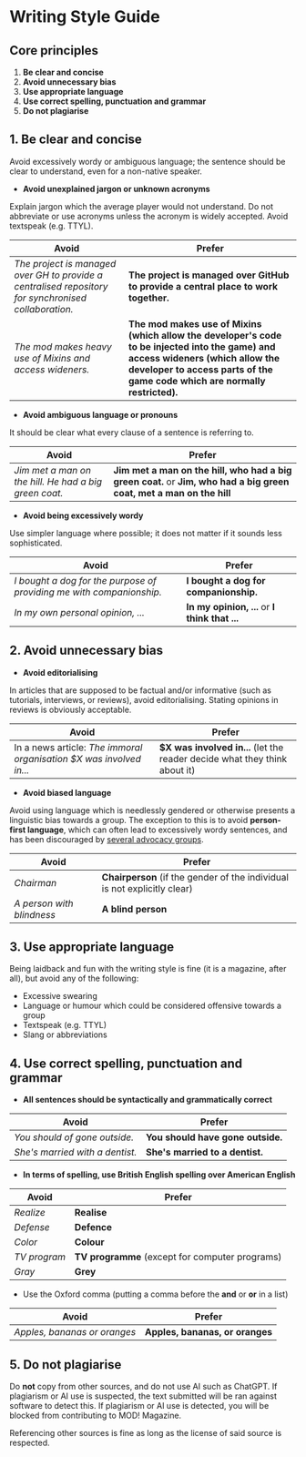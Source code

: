# Writing Style Guide

## Core principles

1. **Be clear and concise**
2. **Avoid unnecessary bias**
3. **Use appropriate language**
4. **Use correct spelling, punctuation and grammar**
5. **Do not plagiarise**

## 1. Be clear and concise

Avoid excessively wordy or ambiguous language; the sentence should be clear to
understand, even for a non-native speaker.

- **Avoid unexplained jargon or unknown acronyms**

Explain jargon which the average player would not understand. Do not abbreviate
or use acronyms unless the acronym is widely accepted. Avoid textspeak (e.g.
TTYL).

| Avoid                                                                                                | Prefer                                                                                                                                                                                                          |
| ---------------------------------------------------------------------------------------------------- | --------------------------------------------------------------------------------------------------------------------------------------------------------------------------------------------------------------- |
| _The project is managed over GH to provide a centralised repository for synchronised collaboration._ | **The project is managed over GitHub to provide a central place to work together.**                                                                                                                             |
| _The mod makes heavy use of Mixins and access wideners._                                             | **The mod makes use of Mixins (which allow the developer's code to be injected into the game) and access wideners (which allow the developer to access parts of the game code which are normally restricted).** |

- **Avoid ambiguous language or pronouns**

It should be clear what every clause of a sentence is referring to.

| Avoid                                                 | Prefer                                                                                                               |
| ----------------------------------------------------- | -------------------------------------------------------------------------------------------------------------------- |
| _Jim met a man on the hill. He had a big green coat._ | **Jim met a man on the hill, who had a big green coat.** or **Jim, who had a big green coat, met a man on the hill** |

- **Avoid being excessively wordy**

Use simpler language where possible; it does not matter if it sounds less
sophisticated.

| Avoid                                                                | Prefer                                         |
| -------------------------------------------------------------------- | ---------------------------------------------- |
| _I bought a dog for the purpose of providing me with companionship._ | **I bought a dog for companionship.**          |
| _In my own personal opinion, ..._                                    | **In my opinion, ...** or **I think that ...** |

## 2. Avoid unnecessary bias

- **Avoid editorialising**

In articles that are supposed to be factual and/or informative (such as
tutorials, interviews, or reviews), avoid editorialising. Stating opinions in
reviews is obviously acceptable.

| Avoid                                                               | Prefer                                                                     |
| ------------------------------------------------------------------- | -------------------------------------------------------------------------- |
| In a news article: _The immoral organisation $X was involved in..._ | **$X was involved in...** (let the reader decide what they think about it) |

- **Avoid biased language**

Avoid using language which is needlessly gendered or otherwise presents a
linguistic bias towards a group. The exception to this is to avoid
**person-first language**, which can often lead to excessively wordy sentences,
and has been discouraged by
[several advocacy groups](https://en.wikipedia.org/wiki/People-first_language#Criticism).

| Avoid                     | Prefer                                                                    |
| ------------------------- | ------------------------------------------------------------------------- |
| _Chairman_                | **Chairperson** (if the gender of the individual is not explicitly clear) |
| _A person with blindness_ | **A blind person**                                                        |

## 3. Use appropriate language

Being laidback and fun with the writing style is fine (it is a magazine, after
all), but avoid any of the following:

- Excessive swearing
- Language or humour which could be considered offensive towards a group
- Textspeak (e.g. TTYL)
- Slang or abbreviations

## 4. Use correct spelling, punctuation and grammar

- **All sentences should be syntactically and grammatically correct**

| Avoid                           | Prefer                            |
| ------------------------------- | --------------------------------- |
| _You should of gone outside._   | **You should have gone outside.** |
| _She's married with a dentist._ | **She's married to a dentist.**   |

- **In terms of spelling, use British English spelling over American English**

| Avoid        | Prefer                                          |
| ------------ | ----------------------------------------------- |
| _Realize_    | **Realise**                                     |
| _Defense_    | **Defence**                                     |
| _Color_      | **Colour**                                      |
| _TV program_ | **TV programme** (except for computer programs) |
| _Gray_       | **Grey**                                        |

- Use the Oxford comma (putting a comma before the **and** or **or** in a list)

| Avoid                        | Prefer                          |
| ---------------------------- | ------------------------------- |
| _Apples, bananas or oranges_ | **Apples, bananas, or oranges** |

## 5. Do not plagiarise

Do **not** copy from other sources, and do not use AI such as ChatGPT. If plagiarism or AI use is suspected, the text submitted will be ran against software to detect this. If plagiarism or AI use is detected, you will be blocked from contributing to MOD! Magazine.

Referencing other sources is fine as long as the license of said source is respected.
